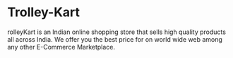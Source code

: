 # Trolley-Kart
rolleyKart is an Indian online shopping store that sells high quality  products all across India. We offer you the best price for on world wide web among any other E-Commerce Marketplace. 

